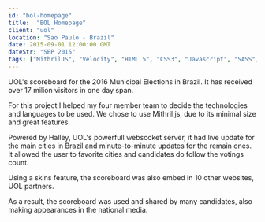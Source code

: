 ```yaml
---
id: "bol-homepage"
title:  "BOL Homepage"
client: "uol"
location: "Sao Paulo - Brazil"
date: 2015-09-01 12:00:00 GMT
dateStr: "SEP 2015"
tags: ["MithrilJS", "Velocity", "HTML 5", "CSS3", "Javascript", "SASS", "Grunt", "ES6", "ECMAScript 2015", "ECMAScript 2016", "Gulp", "Browserify"]
---
```

UOL's scoreboard for the 2016 Municipal Elections in Brazil. It has received over 17 milion visitors in one day span.

For this project I helped my four member team to decide the technologies and languages to be used. We chose to use Mithril.js, due to its minimal size and great features.

Powered by Halley, UOL's powerfull websocket server, it had live update for the main cities in Brazil and minute-to-minute updates for the remain ones. It allowed the user to favorite cities and candidates do follow the votings count.

Using a skins feature, the scoreboard was also embed in 10 other websites, UOL partners.

As a result, the scoreboard was used and shared by many candidates, also making appearances in the national media.

